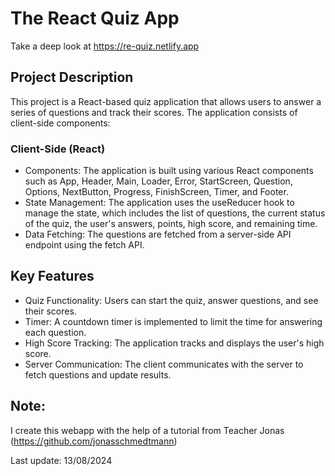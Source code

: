 # The React Quiz App
Take a deep look at https://re-quiz.netlify.app

## Project Description
This project is a React-based quiz application that allows users to answer a series of questions and track their scores. The application consists of client-side components: 

### Client-Side (React)  
- Components: The application is built using various React components such as App, Header, 
  Main, 
Loader, Error, StartScreen, Question, Options, NextButton, Progress, FinishScreen, Timer, and Footer.
- State Management: The application uses the useReducer hook to manage the state, which includes 
  the list of questions, the current status of the quiz, the user's answers, points, high score, and remaining time.
- Data Fetching: The questions are fetched from a server-side API endpoint using the fetch API.

## Key Features
- Quiz Functionality: Users can start the quiz, answer questions, and see their scores.
- Timer: A countdown timer is implemented to limit the time for answering each question.
- High Score Tracking: The application tracks and displays the user's high score.
- Server Communication: The client communicates with the server to fetch questions and update 
  results.

## Note:
I create this webapp with the help of a tutorial from Teacher Jonas (https://github.com/jonasschmedtmann)

Last update: 13/08/2024
